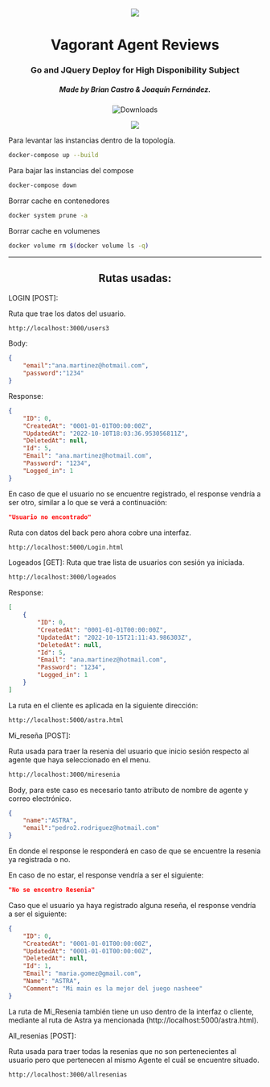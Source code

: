 <h1 align="center">
  <img src="https://static.wikia.nocookie.net/valorant/images/8/80/Valorant_Cover_Art.jpg/revision/latest/scale-to-width-down/1200?cb=20200311224515&path-prefix=es">
  <br>
</h1>

<h1 align="center">Vagorant Agent Reviews</h2>
<h3 align="center">Go and JQuery Deploy for High Disponibility Subject</h3>
<h5 align="center">Made by Brian Castro & Joaquín Fernández.</h5>

<p align="center"><img src="https://img.shields.io/github/downloads/heym1ke/Assist/total.svg?style=for-the-badge&color=f71d51" alt="Downloads"></p>



<p align="center">
  </a>
  <a href="https://playvalorant.com/es-mx/?gclid=CjwKCAjwtKmaBhBMEiwAyINuwCqcIVfypKz4Bu7T9y1K0KjUJha_BrYx27ADRc-ay-_mKUHaoGm2FRoCdRAQAvD_BwE&gclsrc=aw.ds"><img src="https://download.zone/wp-content/uploads/2020/10/Valorant-Game-Download.png" ></a>
</p>

Para levantar las instancias dentro de la topología.

```sh
docker-compose up --build
```

Para bajar las instancias del compose
```sh
docker-compose down
```

Borrar cache en contenedores
```sh
docker system prune -a
```

Borrar cache en volumenes
```sh
docker volume rm $(docker volume ls -q)
```

---
<h2 align="center">Rutas usadas:</h5>

LOGIN [POST]:

Ruta que trae los datos del usuario.
```sh
http://localhost:3000/users3
```

Body:
```JSON
{
	"email":"ana.martinez@hotmail.com",
	"password":"1234"
}
```

Response:
```json 
{
	"ID": 0,
	"CreatedAt": "0001-01-01T00:00:00Z",
	"UpdatedAt": "2022-10-10T18:03:36.953056811Z",
	"DeletedAt": null,
	"Id": 5,
	"Email": "ana.martinez@hotmail.com",
	"Password": "1234",
	"Logged_in": 1
}
```

En caso de que el usuario no se encuentre registrado, el response vendría a ser otro, similar a lo que se verá a continuación:
```json
"Usuario no encontrado"
```


Ruta con datos del back pero ahora cobre una interfaz.

```sh
http://localhost:5000/Login.html
```

Logeados [GET]:
Ruta que trae lista de usuarios con sesión ya iniciada.

```sh
http://localhost:3000/logeados
```

Response:
```json
[
	{
		"ID": 0,
		"CreatedAt": "0001-01-01T00:00:00Z",
		"UpdatedAt": "2022-10-15T21:11:43.986303Z",
		"DeletedAt": null,
		"Id": 5,
		"Email": "ana.martinez@hotmail.com",
		"Password": "1234",
		"Logged_in": 1
	}
]
```

La ruta en el cliente es aplicada en la siguiente dirección:

```sh
http://localhost:5000/astra.html
```

Mi_reseña [POST]:

Ruta usada para traer la resenia del usuario que inicio sesión respecto al agente que haya seleccionado en el menu.
```sh
http://localhost:3000/miresenia
```
Body, para este caso es necesario tanto atributo de nombre de agente y correo electrónico.
```json
{
	"name":"ASTRA",
	"email":"pedro2.rodriguez@hotmail.com"
}
```
En donde el response le responderá en caso de que se encuentre la resenia ya registrada o no.

En caso de no estar, el response vendría a ser el siguiente:
```json
"No se encontro Resenia"
```
Caso que el usuario ya haya registrado alguna reseña, el response vendría a ser el siguiente:
```json
{
	"ID": 0,
	"CreatedAt": "0001-01-01T00:00:00Z",
	"UpdatedAt": "0001-01-01T00:00:00Z",
	"DeletedAt": null,
	"Id": 1,
	"Email": "maria.gomez@gmail.com",
	"Name": "ASTRA",
	"Comment": "Mi main es la mejor del juego nasheee"
}
```
La ruta de Mi_Resenia también tiene un uso dentro de la interfaz o cliente, mediante al ruta de Astra ya mencionada (http://localhost:5000/astra.html).

All_resenias [POST]:

Ruta usada para traer todas la resenias que no son pertenecientes al usuario pero que pertenecen al mismo Agente el cuál se encuentre situado.

```sh
http://localhost:3000/allresenias
```

